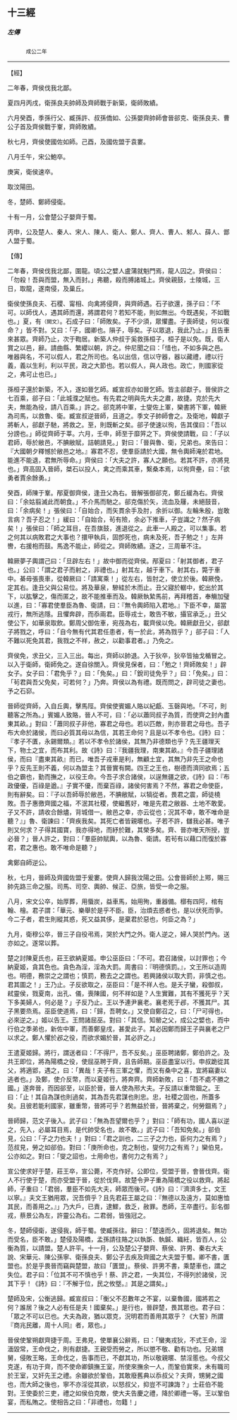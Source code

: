 

## 十三經

##### 左傳
　　　`成公二年`

* * *

【經】

二年春，齊侯伐我北鄙。

夏四月丙戌，衛孫良夫帥師及齊師戰于新築，衛師敗績。

六月癸酉，季孫行父、臧孫許、叔孫僑如、公孫嬰齊帥師會晉郤克、衛孫良夫、曹公子首及齊侯戰于鞌，齊師敗績。

秋七月，齊侯使國佐如師。己酉，及國佐盟于袁婁。

八月壬午，宋公鮑卒。

庚寅，衛侯速卒。

取汶陽田。

冬，楚師、鄭師侵衛。

十有一月，公會楚公子嬰齊于蜀。

丙申，公及楚人、秦人、宋人、陳人、衛人、鄭人、齊人、曹人、邾人、薛人、鄫人盟于蜀。

【傳】

二年春，齊侯伐我北鄙，圍龍。頃公之嬖人盧蒲就魁門焉，龍人囚之。齊侯曰：「勿殺！吾與而盟，無入而封。」弗聽，殺而膊諸城上。齊侯親鼓，士陵城，三日，取龍，遂南侵，及巢丘。

衛侯使孫良夫、石稷、甯相、向禽將侵齊，與齊師遇。石子欲還，孫子曰：「不可。以師伐人，遇其師而還，將謂君何？若知不能，則如無出。今既遇矣，不如戰也。」夏，有`（闕文）`。石成子曰：「師敗矣。子不少須，眾懼盡。子喪師徒，何以復命？」皆不對。又曰：「子，國卿也。隕子，辱矣。子以眾退，我此乃止。」且告車來甚眾。齊師乃止，次于鞫居。新築人仲叔于奚救孫桓子，桓子是以免。既，衛人賞之以邑，辭。請曲縣、繁纓以朝，許之。仲尼聞之曰：「惜也，不如多與之邑。唯器與名，不可以假人，君之所司也。名以出信，信以守器，器以藏禮，禮以行義，義以生利，利以平民，政之大節也。若以假人，與人政也。政亡，則國家從之，弗可止也已。」

孫桓子還於新築，不入，遂如晉乞師。臧宣叔亦如晉乞師。皆主郤獻子。晉侯許之七百乘，郤子曰：「此城濮之賦也。有先君之明與先大夫之肅，故捷。克於先大夫，無能為役，請八百乘。」許之。郤克將中軍，士燮佐上軍，欒書將下軍，韓厥為司馬，以救魯、衛。臧宣叔逆晉師，且道之。季文子帥師會之。及衛地，韓獻子將斬人，郤獻子馳，將救之。至，則既斬之矣。郤子使速以徇，告其僕曰：「吾以分謗也。」師從齊師于莘。六月，壬申，師至于靡笄之下。齊侯使請戰，曰：「子以君師，辱於敝邑，不腆敝賦，詰朝請見。」對曰：「晉與魯、衛，兄弟也。來告曰：『大國朝夕釋憾於敝邑之地。』寡君不忍，使羣臣請於大國，無令輿師淹於君地。能進不能退，君無所辱命。」齊侯曰：「大夫之許，寡人之願也。若其不許，亦將見也。」齊高固入晉師，桀石以投人，禽之而乘其車，繫桑本焉，以徇齊壘，曰：「欲勇者賈余餘勇。」

癸酉，師陳于鞌。邴夏御齊侯，逢丑父為右。晉解張御郤克，鄭丘緩為右。齊侯曰：「余姑翦滅此而朝食。」不介馬而馳之。郤克傷於矢，流血及屨，未絕鼓音，曰：「余病矣！」張侯曰：「自始合，而矢貫余手及肘，余折以御。左輪朱殷，豈敢言病？吾子忍之！」緩曰：「自始合，茍有險，余必下推車，子豈識之？然子病矣！」張侯曰：「師之耳目，在吾旗鼓，進退從之。此車一人殿之，可以集事。若之何其以病敗君之大事也？擐甲執兵，固卽死也，病未及死，吾子勉之！」左并轡，右援枹而鼓。馬逸不能止，師從之。齊師敗績。逐之，三周華不注。

韓厥夢子輿謂己曰：「旦辟左右！」故中御而從齊侯。邴夏曰：「射其御者，君子也。」公曰：「謂之君子而射之，非禮也。」射其左，越于車下。射其右，斃于車中。綦毋張喪車，從韓厥曰：「請寓乘！」從左右，皆肘之，使立於後。韓厥俛，定其右。逢丑父與公易位。將及華泉，驂絓於木而止。丑父寢於轏中，蛇出於其下，以肱擊之，傷而匿之，故不能推車而及。韓厥執縶馬前，再拜稽首，奉觴加璧以進，曰：「寡君使羣臣為魯、衛請，曰：『無令輿師陷入君地。』下臣不幸，屬當戎行，無所逃隱。且懼奔辟，而忝兩君。臣辱戎士，敢告不敏，攝官承乏。」丑父使公下，如華泉取飲。鄭周父御佐車，宛茷為右，載齊侯以免。韓厥獻丑父，郤獻子將戮之，呼曰：「自今無有代其君任患者，有一於此，將為戮乎？」郤子曰：「人不難以死免其君，我戮之不祥，赦之，以勸事君者。」乃免之。

齊侯免，求丑父，三入三出。每出，齊師以帥退。入于狄卒，狄卒皆抽戈楯冒之。以入于衛師，衛師免之。遂自徐關入。齊侯見保者，曰：「勉之！齊師敗矣！」辟女子。女子曰：「君免乎？」曰：「免矣。」曰：「銳司徒免乎？」曰：「免矣。」曰：「茍君與吾父免矣，可若何？」乃奔。齊侯以為有禮。既而問之，辟司徒之妻也。予之石窌。

晉師從齊師，入自丘輿，擊馬陘。齊侯使賓媚人賂以紀甗、玉磬與地。「不可，則聽客之所為。」賓媚人致賂，晉人不可，曰：「必以蕭同叔子為質，而使齊之封內盡東其畝。」對曰：「蕭同叔子非他，寡君之母也。若以匹敵，則亦晉君之母也。吾子布大命於諸侯，而曰必質其母以為信，其若王命何？且是以不孝令也。《詩》曰：『孝子不匱，永錫爾類。』若以不孝令於諸侯，其無乃非德類也乎？先王疆理天下，物土之宜，而布其利。故《詩》曰：『我疆我理，南東其畝。』今吾子疆理諸侯，而曰『盡東其畝』而已，唯吾子戎車是利，無顧土宜，其無乃非先王之命也乎？反先王則不義，何以為盟主？其晉實有闕。四王之王也，樹德而濟同欲焉；五伯之霸也，勤而撫之，以役王命。今吾子求合諸侯，以逞無疆之欲，《詩》曰：『布政優優，百祿是遒。』子實不優，而棄百祿，諸侯何害焉？不然，寡君之命使臣，則有辭矣。曰：『子以吾師辱於敝邑，不腆敝賦，以犒從者。畏君之震，師徒橈敗。吾子惠徼齊國之福，不泯其社稷，使繼舊好，唯是先君之敝器、土地不敢愛。子又不許，請收合餘燼，背城借一。敝邑之幸，亦云從也；況其不幸，敢不唯命是聽？』」魯、衛諫曰：「齊疾我矣。其死亡者皆親暱也。子若不許，讎我必甚。唯子則又何求？子得其國寶，我亦得地，而紓於難，其榮多矣。齊、晉亦唯天所授，豈必晉？」晉人許之，對曰：「羣臣帥賦輿，以為魯、衛請。若茍有以藉口而復於寡君，君之惠也。敢不唯命是聽？」

禽鄭自師逆公。

秋，七月，晉師及齊國佐盟于爰婁。使齊人歸我汶陽之田。公會晉師於上鄍，賜三帥先路三命之服。司馬、司空、輿帥、候正、亞旅，皆受一命之服。

八月，宋文公卒，始厚葬，用蜃炭，益車馬，始用殉，重器備。槨有四阿，棺有翰、檜。君子謂：「華元、樂舉於是乎不臣。臣，治煩去惑者也，是以伏死而爭。今二子者，君生則縱其惑，死又益其侈，是棄君於惡也，何臣之為？」

九月，衛穆公卒，晉三子自役弔焉，哭於大門之外。衛人逆之，婦人哭於門內。送亦如之。遂常以葬。

楚之討陳夏氏也，莊王欲納夏姬。申公巫臣曰：「不可。君召諸侯，以討罪也；今納夏姬，貪其色也。貪色為淫，淫為大罰。周書曰：『明德慎罰。』，文王所以造周也。明德，務崇之之謂也；慎罰，務去之之謂也。若興諸侯以取大罰，非慎之也。君其圖之！」王乃止。子反欲取之，巫臣曰：「是不祥人也。是夭子蠻，殺御叔，弒靈侯，戮夏南，出孔、儀，喪陳國，何不祥如是？人生實難，其有不獲死乎？天下多美婦人，何必是？」子反乃止。王以予連尹襄老。襄老死于邲，不獲其尸。其子黑要烝焉。巫臣使道焉，曰：「歸，吾聘女。」又使自鄭召之，曰：「尸可得也，必來逆之。」姬以告王。王問諸屈巫。對曰：「其信。知罃之父，成公之嬖也，而中行伯之季弟也，新佐中軍，而善鄭皇戌，甚愛此子。其必因鄭而歸王子與襄老之尸以求之。鄭人懼於邲之役，而欲求媚於晉，其必許之。」

王遣夏姬歸。將行，謂送者曰：「不得尸，吾不反矣。」巫臣聘諸鄭，鄭伯許之。及共王即位，將為陽橋之役，使屈巫聘于齊，且告師期。巫臣盡室以行。申叔跪從其父，將適郢，遇之，曰：「異哉！夫子有三軍之懼，而又有桑中之喜，宜將竊妻以逃者也。」及鄭，使介反幣，而以夏姬行。將奔齊。齊師新敗，曰：「吾不處不勝之國。」遂奔晉，而因郤至，以臣於晉，晉人使為邢大夫。子反請以重幣錮之。王曰：「止！其自為謀也則過矣，其為吾先君謀也則忠。忠，社稷之固也，所蓋多矣。且彼若能利國家，雖重幣，晉將可乎？若無益於晉，晉將棄之，何勞錮焉？」

晉師歸，范文子後入。武子曰：「無為吾望爾也乎？」對曰：「師有功，國人喜以逆之，先入，必屬耳目焉，是代帥受名也，故不敢。」武子曰：「吾知免矣。」郤伯見，公曰：「子之力也夫！」對曰：「君之訓也，二三子之力也，臣何力之有焉？」范叔見，勞之如郤伯。對曰：「庚所命也，克之制也，燮何力之有焉？」欒伯見，公亦如之。對曰：「燮之詔也，士用命也，書何力之有焉？」

宣公使求好于楚，莊王卒，宣公薨，不克作好。公即位，受盟于晉，會晉伐齊。衛人不行使于楚，而亦受盟于晉，從於伐齊。故楚令尹子重為陽橋之役以救齊。將起師，子重曰：「君弱，羣臣不如先大夫，師眾而後可。《詩》曰：『濟濟多士，文王以寧。』夫文王猶用眾，況吾儕乎？且先君莊王屬之曰：『無德以及遠方，莫如惠恤其民，而善用之。』」乃大戶，已責，逮鰥，救乏，赦罪。悉師，王卒盡行。彭名御戎，蔡景公為左，許靈公為右。二君弱，皆強冠之。

冬，楚師侵衛，遂侵我，師于蜀。使臧孫往。辭曰：「楚遠而久，固將退矣。無功而受名，臣不敢。」楚侵及陽橋，孟孫請往賂之以執斲、執鍼、織紝，皆百人，公衡為質，以請盟。楚人許平。十一月，公及楚公子嬰齊、蔡侯、許男、秦右大夫說、宋華元、陳公孫寧、衛孫良夫、鄭公子去疾及齊國之大夫盟于蜀。卿不書，匱盟也。於是乎畏晉而竊與楚盟，故曰「匱盟」。蔡侯、許男不書，乘楚車也，謂之失位。君子曰：「位其不可不慎也乎！蔡、許之君，一失其位，不得列於諸侯，況其下乎！《詩》曰：『不解于位，民之攸墍。』其是之謂矣。」

楚師及宋，公衡逃歸。臧宣叔曰：「衡父不忍數年之不宴，以棄魯國，國將若之何？誰居？後之人必有任是夫！國棄矣。」是行也，晉辟楚，畏其眾也。君子曰：「眾之不可以已也。大夫為政，猶以眾克，況明君而善用其眾乎？《大誓》所謂『商兆民離，周十人同』者，眾也。」

晉侯使鞏朔獻齊捷于周。王弗見，使單襄公辭焉，曰：「蠻夷戎狄，不式王命，淫湎毀常，王命伐之，則有獻捷。王親受而勞之，所以懲不敬、勸有功也。兄弟甥舅，侵敗王略，王命伐之，告事而已，不獻其功，所以敬親暱、禁淫慝也。今叔父克遂，有功于齊，而不使命卿鎮撫王室，所使來撫余一人，而鞏伯實來，未有職司於王室，又奸先王之禮。余雖欲於鞏伯，其敢廢舊典以忝叔父？夫齊，甥舅之國也，而大師之後也，寧不亦淫從其欲，以怒叔父，抑豈不可諫誨？」士莊伯不能對。王使委於三吏，禮之如侯伯克敵，使大夫告慶之禮，降於卿禮一等。王以鞏伯宴，而私賄之。使相告之曰：「非禮也，勿籍！」

* * *

